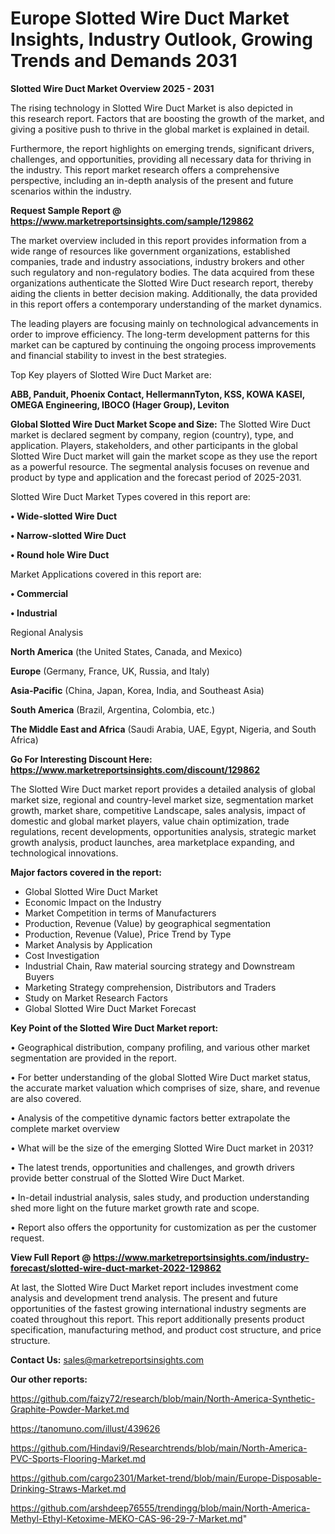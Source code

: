 # Europe Slotted Wire Duct Market Insights, Industry Outlook, Growing Trends and Demands 2031

<Strong> Slotted Wire Duct Market Overview 2025 - 2031</strong>

The rising technology in Slotted Wire Duct Market is also depicted in this research report. Factors that are boosting the growth of the market, and giving a positive push to thrive in the global market is explained in detail.

Furthermore, the report highlights on emerging trends, significant drivers, challenges, and opportunities, providing all necessary data for thriving in the industry. This report market research offers a comprehensive perspective, including an in-depth analysis of the present and future scenarios within the industry.

<strong>Request Sample Report @ <a href=https://www.marketreportsinsights.com/sample/129862>https://www.marketreportsinsights.com/sample/129862</a></strong>

The market overview included in this report provides information from a wide range of resources like government organizations, established companies, trade and industry associations, industry brokers and other such regulatory and non-regulatory bodies. The data acquired from these organizations authenticate the Slotted Wire Duct research report, thereby aiding the clients in better decision making. Additionally, the data provided in this report offers a contemporary understanding of the market dynamics.

The leading players are focusing mainly on technological advancements in order to improve efficiency. The long-term development patterns for this market can be captured by continuing the ongoing process improvements and financial stability to invest in the best strategies.

Top Key players of Slotted Wire Duct Market are:

<strong>ABB, Panduit, Phoenix Contact, HellermannTyton, KSS, KOWA KASEI, OMEGA Engineering, IBOCO (Hager Group), Leviton</strong>

<strong><b>Global Slotted Wire Duct Market Scope and Size:</b></strong>
The Slotted Wire Duct market is declared segment by company, region (country), type, and application. Players, stakeholders, and other participants in the global Slotted Wire Duct market will gain the market scope as they use the report as a powerful resource. The segmental analysis focuses on revenue and product by type and application and the forecast period of 2025-2031.

Slotted Wire Duct Market Types covered in this report are:

<strong>• Wide-slotted Wire Duct

• Narrow-slotted Wire Duct

• Round hole Wire Duct</strong>

Market Applications covered in this report are:

<strong>• Commercial

• Industrial</strong> 

Regional Analysis

<strong>North America</strong> (the United States, Canada, and Mexico)

<strong>Europe</strong> (Germany, France, UK, Russia, and Italy)

<strong>Asia-Pacific</strong> (China, Japan, Korea, India, and Southeast Asia)

<strong>South America</strong> (Brazil, Argentina, Colombia, etc.)

<strong>The Middle East and Africa</strong> (Saudi Arabia, UAE, Egypt, Nigeria, and South Africa)

<strong>Go For Interesting Discount Here: <a href=https://www.marketreportsinsights.com/discount/129862>https://www.marketreportsinsights.com/discount/129862</a></strong>

The Slotted Wire Duct market report provides a detailed analysis of global market size, regional and country-level market size, segmentation market growth, market share, competitive Landscape, sales analysis, impact of domestic and global market players, value chain optimization, trade regulations, recent developments, opportunities analysis, strategic market growth analysis, product launches, area marketplace expanding, and technological innovations.

<strong><b>Major factors covered in the report:</b></strong>
<ul>
  <li>Global Slotted Wire Duct Market </li>
  <li>Economic Impact on the Industry</li>
  <li>Market Competition in terms of Manufacturers</li>
  <li>Production, Revenue (Value) by geographical segmentation</li>
  <li>Production, Revenue (Value), Price Trend by Type</li>
  <li>Market Analysis by Application</li>
  <li>Cost Investigation</li>
  <li>Industrial Chain, Raw material sourcing strategy and Downstream Buyers</li>
  <li>Marketing Strategy comprehension, Distributors and Traders</li>
  <li>Study on Market Research Factors</li>
  <li>Global Slotted Wire Duct Market Forecast</li>
</ul>

<strong><b>Key Point of the Slotted Wire Duct Market report:</b></strong>

• Geographical distribution, company profiling, and various other market segmentation are provided in the report.

• For better understanding of the global Slotted Wire Duct market status, the accurate market valuation which comprises of size, share, and revenue are also covered.

• Analysis of the competitive dynamic factors better extrapolate the complete market overview

• What will be the size of the emerging Slotted Wire Duct market in 2031?

• The latest trends, opportunities and challenges, and growth drivers provide better construal of the Slotted Wire Duct Market.

• In-detail industrial analysis, sales study, and production understanding shed more light on the future market growth rate and scope.

• Report also offers the opportunity for customization as per the customer request.

<strong><b>View Full Report @ <a href=https://www.marketreportsinsights.com/industry-forecast/slotted-wire-duct-market-2022-129862>https://www.marketreportsinsights.com/industry-forecast/slotted-wire-duct-market-2022-129862</a></b></strong>


At last, the Slotted Wire Duct Market report includes investment come analysis and development trend analysis. The present and future opportunities of the fastest growing international industry segments are coated throughout this report. This report additionally presents product specification, manufacturing method, and product cost structure, and price structure.

<strong>Contact Us:</strong>
sales@marketreportsinsights.com

<strong>Our other reports:</strong>

<a href=https://github.com/faizy72/research/blob/main/North-America-Synthetic-Graphite-Powder-Market.md>https://github.com/faizy72/research/blob/main/North-America-Synthetic-Graphite-Powder-Market.md</a>

<a href=https://tanomuno.com/illust/439626>https://tanomuno.com/illust/439626</a>

<a href=https://github.com/Hindavi9/Researchtrends/blob/main/North-America-PVC-Sports-Flooring-Market.md>https://github.com/Hindavi9/Researchtrends/blob/main/North-America-PVC-Sports-Flooring-Market.md</a>

<a href=https://github.com/cargo2301/Market-trend/blob/main/Europe-Disposable-Drinking-Straws-Market.md>https://github.com/cargo2301/Market-trend/blob/main/Europe-Disposable-Drinking-Straws-Market.md</a>

<a href=https://github.com/arshdeep76555/trendingg/blob/main/North-America-Methyl-Ethyl-Ketoxime-MEKO-CAS-96-29-7-Market.md>https://github.com/arshdeep76555/trendingg/blob/main/North-America-Methyl-Ethyl-Ketoxime-MEKO-CAS-96-29-7-Market.md</a>"
